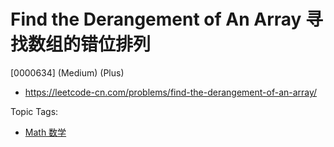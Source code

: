 # Find the Derangement of An Array 寻找数组的错位排列

[0000634] (Medium) (Plus)

- https://leetcode-cn.com/problems/find-the-derangement-of-an-array/

Topic Tags:

- [Math 数学](https://leetcode-cn.com/tag/math/)
